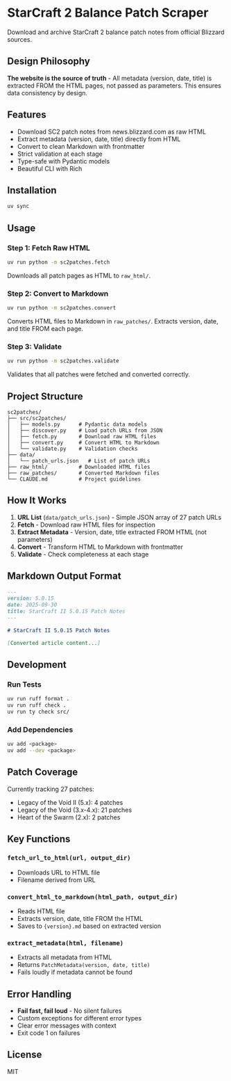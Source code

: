 # StarCraft 2 Balance Patch Scraper

Download and archive StarCraft 2 balance patch notes from official Blizzard sources.

## Design Philosophy

**The website is the source of truth** - All metadata (version, date, title) is extracted FROM the HTML pages, not passed as parameters. This ensures data consistency by design.

## Features

- Download SC2 patch notes from news.blizzard.com as raw HTML
- Extract metadata (version, date, title) directly from HTML
- Convert to clean Markdown with frontmatter
- Strict validation at each stage
- Type-safe with Pydantic models
- Beautiful CLI with Rich

## Installation

```bash
uv sync
```

## Usage

### Step 1: Fetch Raw HTML

```bash
uv run python -m sc2patches.fetch
```

Downloads all patch pages as HTML to `raw_html/`.

### Step 2: Convert to Markdown

```bash
uv run python -m sc2patches.convert
```

Converts HTML files to Markdown in `raw_patches/`. Extracts version, date, and title FROM each page.

### Step 3: Validate

```bash
uv run python -m sc2patches.validate
```

Validates that all patches were fetched and converted correctly.

## Project Structure

```
sc2patches/
├── src/sc2patches/
│   ├── models.py      # Pydantic data models
│   ├── discover.py    # Load patch URLs from JSON
│   ├── fetch.py       # Download raw HTML files
│   ├── convert.py     # Convert HTML to Markdown
│   └── validate.py    # Validation checks
├── data/
│   └── patch_urls.json   # List of patch URLs
├── raw_html/          # Downloaded HTML files
├── raw_patches/       # Converted Markdown files
└── CLAUDE.md          # Project guidelines
```

## How It Works

1. **URL List** (`data/patch_urls.json`) - Simple JSON array of 27 patch URLs
2. **Fetch** - Download raw HTML files for inspection
3. **Extract Metadata** - Version, date, title extracted FROM HTML (not parameters)
4. **Convert** - Transform HTML to Markdown with frontmatter
5. **Validate** - Check completeness at each stage

## Markdown Output Format

```markdown
---
version: 5.0.15
date: 2025-09-30
title: StarCraft II 5.0.15 Patch Notes
---

# StarCraft II 5.0.15 Patch Notes

[Converted article content...]
```

## Development

### Run Tests

```bash
uv run ruff format .
uv run ruff check .
uv run ty check src/
```

### Add Dependencies

```bash
uv add <package>
uv add --dev <package>
```

## Patch Coverage

Currently tracking 27 patches:
- Legacy of the Void II (5.x): 4 patches
- Legacy of the Void (3.x-4.x): 21 patches
- Heart of the Swarm (2.x): 2 patches

## Key Functions

### `fetch_url_to_html(url, output_dir)`
- Downloads URL to HTML file
- Filename derived from URL

### `convert_html_to_markdown(html_path, output_dir)`
- Reads HTML file
- Extracts version, date, title FROM the HTML
- Saves to `{version}.md` based on extracted version

### `extract_metadata(html, filename)`
- Extracts all metadata from HTML
- Returns `PatchMetadata(version, date, title)`
- Fails loudly if metadata cannot be found

## Error Handling

- **Fail fast, fail loud** - No silent failures
- Custom exceptions for different error types
- Clear error messages with context
- Exit code 1 on failures

## License

MIT
